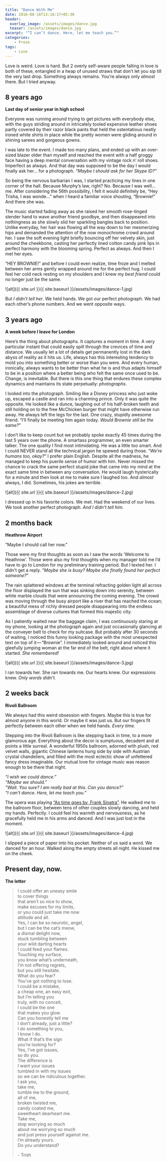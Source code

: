 ```yaml
---
title: "Dance With Me"
date: 2016-08-16T13:18:17+05:30
header:
  overlay_image: /assets/images/dance.jpg
  teaser: /assets/images/dance.jpg
excerpt: "“I can’t dance. Here, let me teach you.”"
categories:
    - Prose
tags:
    - Love
---
```



Love is weird. Love is hard. But 2 overly self-aware people falling in love is both of these, entangled in a heap of unused straws that don’t let you sip till the very last drop. Something always remains. You’re always only _almost_ there. But I tried anyway.

## 8 years ago  
**Last day of senior year in high school**  

Everyone was running around trying to get pictures with everybody else, with the guys striding around in intricately tooled expensive leather shoes partly covered by their razor black pants that held the ostentatious neatly ironed white shirts in place while the pretty women were gliding around in shining sarees and gorgeous gowns.  

I was late to the event. I made too many plans, and ended up with an over-sized blazer older than myself and reached the event with a half groggy face having a deep mental conversation with my vintage rock n’ roll shoes. Imperfect as always. And that day was supposed to be the day I would finally ask her… for a photograph. _“Maybe I should ask for her Skype ID?”_  

So being the nervous barbarian I was, I started practicing my lines in one corner of the hall. Because Murphy’s law, right? No. Because I was well… me. After considering the 56th possibility, I felt it would definitely be, “Hey Trisha, I was wonde…” when I heard a familiar voice shouting, “Brownie!” And there she was.  

The music started fading away as she raised her smooth rose-tinged slender hand to wave another friend goodbye, and then disappeared into nothingness as she slowly slid her sparkling bangles back to position. Unlike everyday, her hair was flowing all the way down to her mesmerizing hips and demanded the attention of the now monochrome crowd around her. I saw the soft evening light briefly bouncing off her velvety skin, just around the cheekbone, casting her perfectly lined cotton candy pink lips in perfect harmony with the blooming spring. Perfect as always. And then I met her eyes.  

“HEY BROWNIE!” and before I could even realize, time froze and I melted between her arms gently wrapped around me for the perfect hug. I could feel her cold neck resting on my shoulders and I knew my *best friend* could no longer just be the same.

![alt]({{ site.url }}{{ site.baseurl }}/assets/images/dance-1.jpg)

But _I didn’t tell her_. We held hands. We got our perfect photograph. We had each other’s phone numbers. And we went opposite ways.

## 3 years ago  
**A week before I leave for London**  

Here’s the thing about photographs. It captures a moment in time. A very particular instant that could easily spill through the crevices of time and distance. We usually let a lot of details get permanently lost in the dark abyss of reality as it hits us. Life, always has this interesting tendency to mold you into something better or worse than you were. And every human, ironically, always wants to be better than what he is and thus adapts himself to be in a position where a better being who felt the same once used to be. Change, is inevitable. But there is this one thing that endures these complex dynamics and maintains its state perpetually: _photographs_.  

I looked into the photograph. Smiling like a Disney princess who just woke up, escaped a castle and ran into a charming prince. Only it was quite the opposite. He looked like a dunce, laughing out of his half-broken teeth and still holding on to the free McChicken burger that might have otherwise run away. He always left the legs for the last. One crazy, stupidly awesome friend. “I’ll finally be meeting him again today. _Would Brownie still be the same?_”  

I don’t like to keep count but we probably spoke exactly 45 times during the last 5 years over the phone. A smartass programmer, an even smarter talker. The one quality I find most intimidating. He was a little too smart. And I could NEVER stand all the technical jargon he spewed during those. “_We’re humans too, okay?_” I prefer plain English. Despite all the madness, he managed to keep his puerile sense of humor with him. Never missed the chance to crack the same perfect stupid joke that came into my mind at the exact same time in between any conversation. He would laugh hysterically for a minute and then look at me to make sure I laughed too. And _almost_ always, I did. Sometimes, his jokes are terrible.  

![alt]({{ site.url }}{{ site.baseurl }}/assets/images/dance-2.jpg)

I dressed up in his favorite colors. We met. Had the weekend of our lives. We took another perfect photograph. _And I didn’t tell him._

## 2 months back  
**Heathrow Airport**  

“Maybe I should call her now.”  

Those were my first thoughts as soon as I saw the words ‘Welcome to Heathrow’. Those were also my first thoughts when my manager told me I’d have to go to London for my preliminary training period. But I texted her. I didn’t get a reply. “_Maybe she is busy? Maybe she finally found her perfect someone?_”  

The rain splattered windows at the terminal refracting golden light all across the floor displayed the sun that was sinking down into serenity, between white marble clouds that were announcing the coming evening. The crowd was moving through the busy airport like a river that has reached the ocean; a beautiful mess of richly dressed people disappearing into the endless assemblage of diverse cultures that formed this majestic city.  

As I patiently waited near the baggage claim, I was continuously staring at my phone, looking at the photograph again and just occasionally glancing at the conveyer belt to check for my suitcase. But probably after 30 seconds of waiting, I noticed this funny looking package with the most unexpected text on top of it — “Brownie”. I immediately looked around and noticed this gleefully jumping woman at the far end of the belt, right about where it started. _She remembered!_  

![alt]({{ site.url }}{{ site.baseurl }}/assets/images/dance-3.jpg)

I ran towards her. She ran towards me. Our hearts knew. Our expressions knew. _Only words didn’t._

## 2 weeks back  
**Rivoli Ballroom**  

We always had this weird obsession with fingers. Maybe this is true for almost anyone in this world. Or maybe it was just us. But our fingers fit perfectly between each other when we held hands. _Every time._  

Stepping into the Rivoli Ballroom is like stepping back in time, to a more glamorous age. Everything about the decor is sumptuous, decadent and at points a little surreal. A wonderful 1950s ballroom, adorned with plush, red velvet walls, gigantic Chinese lanterns hung side by side with Austrian crystal chandeliers, and filled with the most eclectic show of unfettered fancy dress imaginable. Our mutual love for vintage music was reason enough to be there that night.

_“I wish we could dance.”_  
_“Maybe we should.”_  
_“Wait. You sure? I am really bad at this. Can you dance?”_  
_“I can’t dance. Here, let me teach you.”_

The opera was playing [“As time goes by, Frank Sinatra”](https://www.youtube.com/watch?v=wxMeu34o_jQ). He walked me to the ballroom floor, between tens of other couples slowly dancing, and held my hands. Perfectly. I could feel his warmth and nervousness, as he gracefully held me in his arms and danced. And I was just lost in the moment.

![alt]({{ site.url }}{{ site.baseurl }}/assets/images/dance-4.jpg)

I slipped a piece of paper into his pocket. Neither of us said a word. We danced for an hour. Walked along the empty streets all night. He kissed me on the cheek.

## Present day, now.  
**The letter**  

> I could offer an uneasy smile  
> to cover things  
> that aren’t so nice to show,  
> make excuses for my limits,  
> or you could just take me now  
> attitude and all.  
> Yes, I can be so neurotic, angel,  
> but I can be the cat’s meow,  
> a dismal delight now,  
> stuck tumbling between  
> your wild darting hearts  
> I could feed your flames.  
> Touching my surface,  
> you know what’s underneath,  
> I’m not offering regrets,  
> but you still hesitate.  
> What do you fear?  
> You’ve got nothing to lose.  
> I could be a mistake,  
> a cheap one, an easy exit,  
> but I’m telling you  
> truly, with no conceit,  
> I could be the one  
> that makes you glow.  
> Can you honestly tell me  
> I don’t already, just a little?  
> I do something to you,  
> I know I do.  
> What if that’s the sign  
> you’re looking for?  
> Yes, I’ve got issues,  
> so do you.   
> The difference is  
> I want your issues  
> tumbled in with my issues  
> so we can be ridiculous together.  
> I ask you,   
> take me,  
> tumble me to the ground,  
> all of me,  
> broken twisted me,  
> candy coated me,  
> sweetheart dearheart me.  
> Take me,  
> stop worrying so much  
> about me worrying so much  
> and just press yourself against me.  
> I’m already yours.  
> Do you understand?  
>   
> \- Trish
